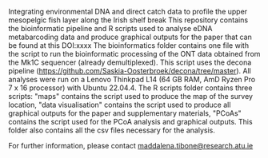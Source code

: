 Integrating environmental DNA and direct catch data to profile the upper mesopelgic fish layer along the Irish shelf break
This repository contains the bioinformatic pipeline and R scripts used to analyse eDNA metabarcoding data and produce graphical outputs for the paper that can be found at this DOI:xxxx
The bioinformatics folder contains one file with the script to run the bioinformatic processing of the ONT data obtained from the Mk1C sequencer (already demultiplexed). This script uses the decona pipeline (https://github.com/Saskia-Oosterbroek/decona/tree/master). All analyses were run on a Lenovo Thinkpad L14 (64 GB RAM, AmD Ryzen Pro 7 x 16 processor) with Ubuntu 22.04.4.
The R scripts folder contains three scripts: "maps" contains the script used to produce the map of the survey location, "data visualisation" contains the script used to produce all graphical outputs for the paper and supplementary materials, "PCoAs" contains the script used for the PCoA analysis and graphical outputs. This folder also contains all the csv files necessary for the analysis. 

For further information, please contact maddalena.tibone@research.atu.ie
